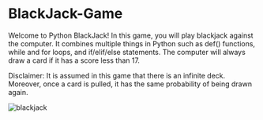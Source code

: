 # BlackJack-Game

Welcome to Python BlackJack! In this game, you will play blackjack against the computer. It combines multiple things in Python such as def() functions, while and for loops, and if/elif/else statements. The computer will always draw a card if it has a score less than 17.

Disclaimer: It is assumed in this game that there is an infinite deck. Moreover, once a card is pulled, it has the same probability of being drawn again.


![blackjack](https://github.com/andreapeterson/BlackJack-Game/assets/134665743/15b0ae11-387c-482d-9c5a-1b6bf9cbe0ac)
